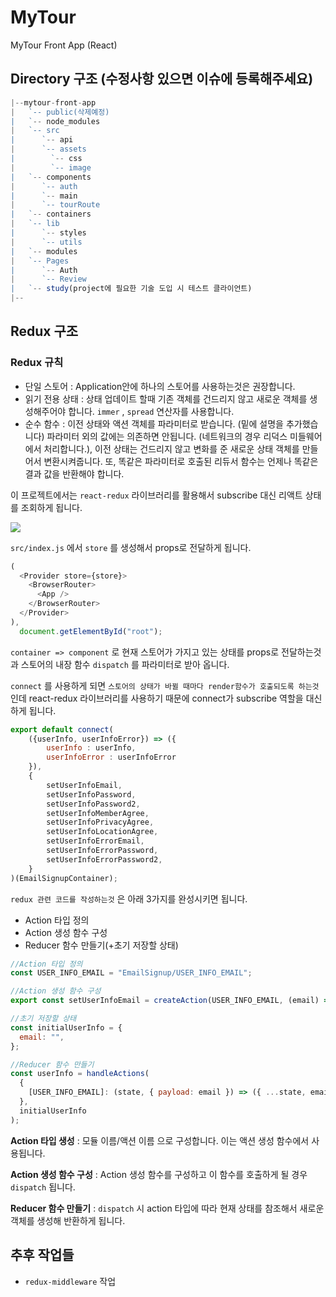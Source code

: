 # MyTour

MyTour Front App (React)

## Directory 구조 (수정사항 있으면 이슈에 등록해주세요)

```javascript
|--mytour-front-app
|   `-- public(삭제예정)
|   `-- node_modules
|   `-- src
|      `-- api
|      `-- assets
|        `-- css
|        `-- image
|   `-- components
|      `-- auth
|      `-- main
|      `-- tourRoute
|   `-- containers
|   `-- lib
|      `-- styles
|      `-- utils
|   `-- modules
|   `-- Pages
|      `-- Auth
|      `-- Review
|   `-- study(project에 필요한 기술 도입 시 테스트 클라이언트)
|--
```

## Redux 구조

### Redux 규칙

- 단일 스토어 : Application안에 하나의 스토어를 사용하는것은 권장합니다.
- 읽기 전용 상태 : 상태 업데이트 할때 기존 객체를 건드리지 않고 새로운 객체를 생성해주어야 합니다. `immer` , `spread` 연산자를 사용합니다.
- 순수 함수 : 이전 상태와 액션 객체를 파라미터로 받습니다. (밑에 설명을 추가했습니다) 파라미터 외의 값에는 의존하면 안됩니다. (네트워크의 경우 리덕스 미들웨어에서 처리합니다.), 이전 상태는 건드리지 않고 변화를 준 새로운 상태 객체를 만들어서 변환시켜줍니다. 또, 똑같은 파라미터로 호출된 리듀서 함수는 언제나 똑같은 결과 값을 반환해야 합니다.

이 프로젝트에서는 `react-redux` 라이브러리를 활용해서 subscribe 대신 리액트 상태를 조회하게 됩니다.

![](https://miro.medium.com/max/2732/1*M9d5RTuCdIQUhJuuJY10sw.png)

`src/index.js` 에서 `store` 를 생성해서 props로 전달하게 됩니다.

```javascript
(
  <Provider store={store}>
    <BrowserRouter>
      <App />
    </BrowserRouter>
  </Provider>
),
  document.getElementById("root");
```

`container => component` 로 현재 스토어가 가지고 있는 상태를 props로 전달하는것 과 스토어의 내장 함수 `dispatch` 를 파라미터로 받아 옵니다.

`connect` 를 사용하게 되면 `스토어의 상태가 바뀔 때마다 render함수가 호출되도록 하는것` 인데 react-redux 라이브러리를 사용하기 때문에 connect가 subscribe 역할을 대신하게 됩니다.

```JavaScript
export default connect(
    ({userInfo, userInfoError}) => ({
        userInfo : userInfo,
        userInfoError : userInfoError
    }),
    {
        setUserInfoEmail,
        setUserInfoPassword,
        setUserInfoPassword2,
        setUserInfoMemberAgree,
        setUserInfoPrivacyAgree,
        setUserInfoLocationAgree,
        setUserInfoErrorEmail,
        setUserInfoErrorPassword,
        setUserInfoErrorPassword2,
    }
)(EmailSignupContainer);
```

`redux 관련 코드를 작성하는것` 은 아래 3가지를 완성시키면 됩니다.

- Action 타입 정의
- Action 생성 함수 구성
- Reducer 함수 만들기(+초기 저장할 상태)

```javascript
//Action 타입 정의
const USER_INFO_EMAIL = "EmailSignup/USER_INFO_EMAIL";

//Action 생성 함수 구성
export const setUserInfoEmail = createAction(USER_INFO_EMAIL, (email) => email);

//초기 저장할 상태
const initialUserInfo = {
  email: "",
};

//Reducer 함수 만들기
const userInfo = handleActions(
  {
    [USER_INFO_EMAIL]: (state, { payload: email }) => ({ ...state, email }),
  },
  initialUserInfo
);
```

**Action 타입 생성** : 모듈 이름/액션 이름 으로 구성합니다. 이는 액션 생성 함수에서 사용됩니다.

**Action 생성 함수 구성** : Action 생성 함수를 구성하고 이 함수를 호출하게 될 경우 `dispatch` 됩니다.

**Reducer 함수 만들기** : `dispatch` 시 action 타입에 따라 현재 상태를 참조해서 새로운 객체를 생성해 반환하게 됩니다.

## 추후 작업들

- `redux-middleware` 작업
